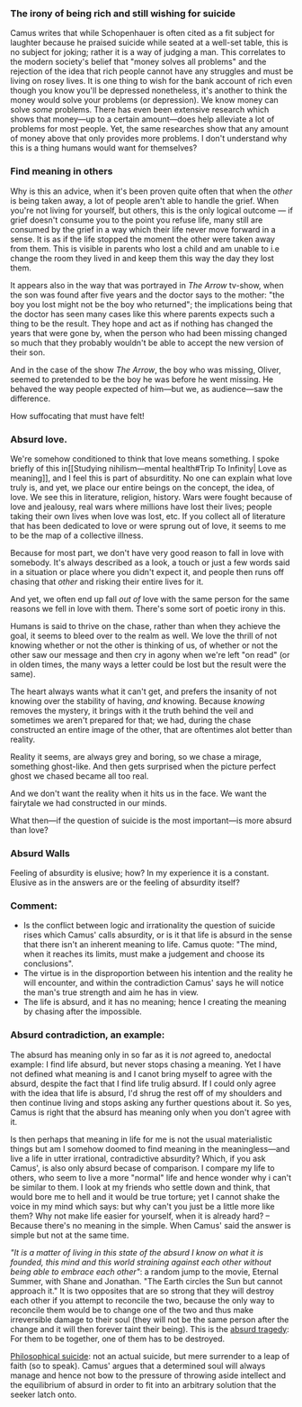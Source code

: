 ### The irony of being rich and still wishing for suicide
 Camus writes that while Schopenhauer is often cited as a fit subject for laughter because he praised suicide while seated at a well-set table, this is no subject for joking; rather it is a way of judging a man. This correlates to the modern society's belief that "money solves all problems" and the rejection of the idea that rich people cannot have any struggles and must be living on rosey lives. It is one thing to wish for the bank account of rich even though you know you'll be depressed nonetheless, it's another to think the money would solve your problems (or depression). We know money can solve *some* problems. There has even been extensive research which shows that money—up to a certain amount—does help alleviate a lot of problems for most people. Yet, the same researches show that any amount of money above that only provides more problems. I don't understand why this is a thing humans would want for themselves? 

### Find meaning in others
Why is this an advice, when it's been proven quite often that when the *other* is being taken away, a lot of people aren't able to handle the grief. When you're not living for yourself, but others, this is the only logical outcome — if grief doesn't consume you to the point you refuse life, many still are consumed by the grief in a way which their life never move forward in a sense. It is as if the life stopped the moment the other were taken away from them. This is visible in parents who lost a child and am unable to i.e change the room they lived in and keep them this way the day they lost them. 

It appears also in the way that was portrayed in *The Arrow* tv-show, when the son was found after five years and the doctor says to the mother: "the boy you lost might not be the boy who returned"; the implications being that the doctor has seen many cases like this where parents expects such a thing to be the result. They hope and act as if nothing has changed the years that were gone by, when the person who had been missing changed so much that they probably wouldn't be able to accept the new version of their son. 

And in the case of the show *The Arrow*, the boy who was missing, Oliver, seemed to pretended to be the boy he was before he went missing. He behaved the way people expected of him—but we, as audience—saw the difference. 

How suffocating that must have felt! 

### Absurd love.
We're somehow conditioned to think that love means something. I spoke briefly of this in[[Studying nihilism—mental health#Trip To Infinity| Love as meaning]], and I feel this is part of absurditity. No one can explain what love truly is, and yet, we place our entire beings on the concept, the idea, of love. We see this in literature, religion, history. Wars were fought because of love and jealousy, real wars where millions have lost their lives; people taking their own lives when love was lost, etc. If you collect all of literature that has been dedicated to love or were sprung out of love, it seems to me to be the map of a collective illness. 

Because for most part, we don't have very good reason to fall in love with somebody. It's always described as a look, a touch or just a few words said in a situation or place where you didn't expect it, and people then runs off chasing that *other* and risking their entire lives for it. 

And yet, we often end up fall *out of* love with the same person for the same reasons we fell in love with them. There's some sort of poetic irony in this. 

Humans is said to thrive on the chase, rather than when they achieve the goal, it seems to bleed over to the realm as well. We love the thrill of not knowing whether or not the other is thinking of us, of whether or not the other saw our message and then cry in agony when we're left "on read" (or in olden times, the many ways a letter could be lost but the result were the same). 

The heart always wants what it can't get, and prefers the insanity of not knowing over the stability of having, *and* knowing. Because *knowing* removes the mystery, it brings with it the truth behind the veil and sometimes we aren't prepared for that; we had, during the chase constructed an entire image of the other, that are oftentimes alot better than reality. 

Reality it seems, are always grey and boring, so we chase a mirage, something ghost-like. And then gets surprised when the picture perfect ghost we chased became all too real. 

And we don't want the reality when it hits us in the face. We want the fairytale we had constructed in our minds. 

What then—if the question of suicide is the most important—is more absurd than love? 

### Absurd Walls
Feeling of absurdity is elusive; how? In my experience it is a constant. Elusive as in the answers are or the feeling of absurdity itself? 

### Comment: 
- Is the conflict between logic and irrationality the question of suicide rises which Camus' calls absurdity, or is it that life is absurd in the sense that there isn't an inherent meaning to life. Camus quote: "The mind, when it reaches its limits, must make a judgement and choose its conclusions". 
- The virtue is in the disproportion between his intention and the reality he will encounter, and within the contradiction Camus' says he will notice the man's true strength and aim he has in view. 
- The life is absurd, and it has no meaning; hence I creating the meaning by chasing after the impossible. 

### Absurd contradiction, an example: 
The absurd has meaning only in so far as it is *not* agreed to, anedoctal example: I find life absurd, but never stops chasing a meaning. Yet I have not defined what meaning is and I canot bring myself to agree with the absurd, despite the fact that I find life trulig absurd. If I could only agree with the idea that life is absurd, I'd shrug the rest off of my shoulders and then continue living and stops asking any further questions about it. So yes, Camus is right that the absurd has meaning only when you don't agree with it. 

Is then perhaps that meaning in life for me is not the usual materialistic things but am I somehow doomed to find meaning in the meaningless—and live a life in utter irrational, contradictive absurdity? Which, if you ask Camus', is also only absurd becase of comparison. I compare my life to others, who seem to live a more "normal" life and hence wonder why i can't be similar to them. I look at my friends who settle down and think, that would bore me to hell and it would be true torture; yet I cannot shake the voice in my mind which says: but why can't you just be a little more like them? Why not make life easier for yourself, when it is already hard? – Because there's no meaning in the simple. When Camus' said the answer is simple but not at the same time. 

<I>"It is a matter of living in this state of the absurd I know on what it is founded, this mind and this world straining against each other without being able to embrace each other"</i>: a random jump to the movie, Eternal Summer, with Shane and Jonathan. "The Earth circles the Sun but cannot approach it." It is two opposites that are so strong that they will destroy each other if you attempt to reconcile the two, because the only way to reconcile them would be to change one of the two and thus make irreversible damage to their soul (they will not be the same person after the change and it will then forever taint their being). This is the <u>absurd tragedy</u>: For them to be together, one of them has to be destroyed. 

<u>Philosophical suicide</u>: not an actual suicide, but mere surrender to a leap of faith (so to speak). Camus' argues that a determined soul will always manage and hence not bow to the pressure of throwing aside intellect and the equilibrium of absurd in order to fit into an arbitrary solution that the seeker latch onto.  
